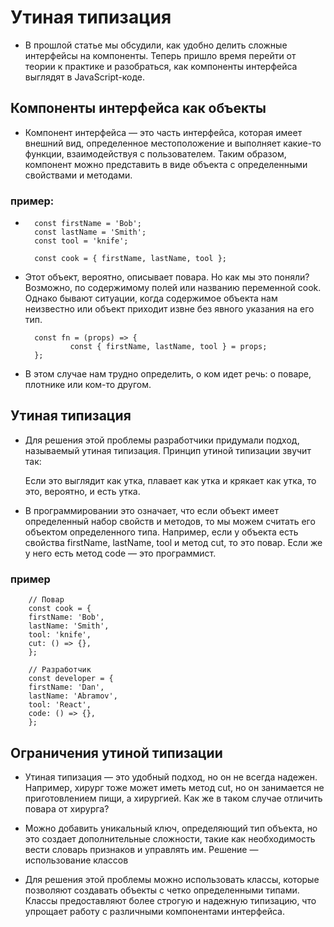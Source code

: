 # Утиная типизация

- В прошлой статье мы обсудили, как удобно делить сложные интерфейсы на компоненты. Теперь пришло время перейти от теории к практике и разобраться, как компоненты интерфейса выглядят в JavaScript-коде.

## Компоненты интерфейса как объекты

- Компонент интерфейса — это часть интерфейса, которая имеет внешний вид, определенное местоположение и выполняет какие-то функции, взаимодействуя с пользователем. Таким образом, компонент можно представить в виде объекта с определенными свойствами и методами.

### пример:
- 
        const firstName = 'Bob';
        const lastName = 'Smith';
        const tool = 'knife';

        const cook = { firstName, lastName, tool };

- Этот объект, вероятно, описывает повара. Но как мы это поняли? Возможно, по содержимому полей или названию переменной cook. Однако бывают ситуации, когда содержимое объекта нам неизвестно или объект приходит извне без явного указания на его тип.

        const fn = (props) => {
                const { firstName, lastName, tool } = props;
        };

- В этом случае нам трудно определить, о ком идет речь: о поваре, плотнике или ком-то другом.

## Утиная типизация

- Для решения этой проблемы разработчики придумали подход, называемый утиная типизация. Принцип утиной типизации звучит так:

  Если это выглядит как утка, плавает как утка и крякает как утка, то это, вероятно, и есть утка.

- В программировании это означает, что если объект имеет определенный набор свойств и методов, то мы можем считать его объектом определенного типа. Например, если у объекта есть свойства firstName, lastName, tool и метод cut, то это повар. Если же у него есть метод code — это программист.

### пример

        // Повар
        const cook = {
        firstName: 'Bob',
        lastName: 'Smith',
        tool: 'knife',
        cut: () => {},
        };

        // Разработчик
        const developer = {
        firstName: 'Dan',
        lastName: 'Abramov',
        tool: 'React',
        code: () => {},
        };

## Ограничения утиной типизации

- Утиная типизация — это удобный подход, но он не всегда надежен. Например, хирург тоже может иметь метод cut, но он занимается не приготовлением пищи, а хирургией. Как же в таком случае отличить повара от хирурга?

- Можно добавить уникальный ключ, определяющий тип объекта, но это создает дополнительные сложности, такие как необходимость вести словарь признаков и управлять им.
Решение — использование классов

- Для решения этой проблемы можно использовать классы, которые позволяют создавать объекты с четко определенными типами. Классы предоставляют более строгую и надежную типизацию, что упрощает работу с различными компонентами интерфейса.
